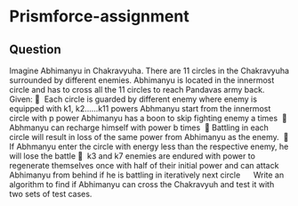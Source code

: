 # Prismforce-assignment

## Question

Imagine Abhimanyu in Chakravyuha. There are 11 circles in the Chakravyuha surrounded by different enemies.
Abhimanyu is located in the innermost circle and has to cross all the 11 circles to reach Pandavas army back. 
 
Given:
  Each circle is guarded by different enemy where enemy is equipped with k1, k2……k11 powers
Abhmanyu start from the innermost circle with p power Abhimanyu has a boon to skip fighting enemy
a times 
 Abhmanyu can recharge himself with power b times 
 Battling in each circle will result in loss of the same power from Abhimanyu as the enemy. 
 If Abhmanyu enter the circle with energy less than the respective enemy, he will lose the battle
  k3 and k7 enemies are endured with power to regenerate themselves once with half of their initial
power and can attack Abhimanyu from behind if he is battling in iteratively next circle 
 
 
Write an algorithm to find if Abhimanyu can cross the Chakravyuh and test it with two sets of test cases.
